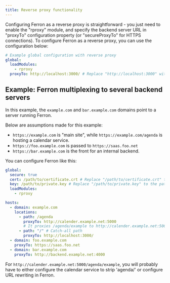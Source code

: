 ```yaml
---
title: Reverse proxy functionality
---
```


Configuring Ferron as a reverse proxy is straightforward - you just
need to enable the "rproxy" module, and specify the backend server
URL in "proxyTo" configuration property (or "secureProxyTo" for HTTPS
connections).
To configure Ferron as a reverse proxy,
you can use the configuration below:

```yaml
# Example global configuration with reverse proxy
global:
  loadModules:
    - rproxy
  proxyTo: http://localhost:3000/ # Replace "http://localhost:3000" with the backend server URL
```

## Example: Ferron multiplexing to several backend servers

In this example, the `example.com` and `bar.example.com` domains point to a server running Ferron.

Below are assumptions made for this example:
- `https://example.com` is "main site", while `https://example.com/agenda` is hosting a calendar service.
- `https://foo.example.com` is passed to `https://saas.foo.net`
- `https://bar.example.com` is the front for an internal backend.

You can configure Ferron like this:

```yaml
global:
  secure: true
  cert: /path/to/certificate.crt # Replace "/path/to/certificate.crt" to the path to the TLS certificate
  key: /path/to/private.key # Replace "/path/to/private.key" to the path to the private key
  loadModules:
    - rproxy

hosts:
  - domain: example.com
    locations:
      - path: /agenda
        proxyTo: http://calender.example.net:5000
        # It proxies /agenda/example to http://calender.example.net:5000/agenda/example
      - path: "/" # Catch-all path
        proxyTo: http://localhost:3000/
  - domain: foo.example.com
    proxyTo: https://saas.foo.net
  - domain: bar.example.com
    proxyTo: http://backend.example.net:4000
```

For `http://calender.example.net:5000/agenda/example`, you will probably have to either configure the calendar service to strip 'agenda/' or configure URL rewriting in Ferron.

